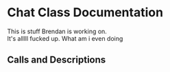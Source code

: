 # Chat Class Documentation
This is stuff Brendan is working on.  
It's alllll fucked up.
What am i even doing

## Calls and Descriptions
